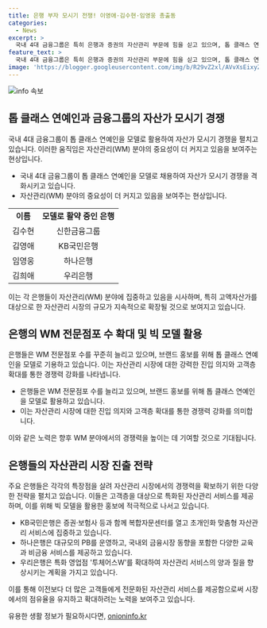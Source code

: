 ```yaml
---
title: 은행 부자 모시기 전쟁! 이영애·김수현·임영웅 총출동
categories:
  - News
excerpt: >
  국내 4대 금융그룹은 특히 은행과 증권의 자산관리 부문에 힘을 싣고 있으며, 톱 클래스 연예인들을 모델로 활용해 홍보에 적극적이다. 신한금융그룹은 김수현과의 모델 계약을 통해 이에 참여함으로써 자산관리 분야에 더욱 주력할 계획이다. 또한, 주요 은행들은 자산가 모시기를 위해 빅 모델을 활용하고 있으며, KB국민은행, 하나은행, 우리은행은 각각 이영애, 임영웅, 김희애를 모델로 사용하고 있다. 이들은 특화점포 등을 통해 고객 맞춤형 서비스에 집중하고 있으며, 자산관리 시장에서의 선점을 위해 적극적으로 활동하고 있다.
feature_text: >
  국내 4대 금융그룹은 특히 은행과 증권의 자산관리 부문에 힘을 싣고 있으며, 톱 클래스 연예인들을 모델로 활용해 홍보에 적극적이다. 신한금융그룹은 김수현과의 모델 계약을 통해 이에 참여함으로써 자산관리 분야에 더욱 주력할 계획이다. 또한, 주요 은행들은 자산가 모시기를 위해 빅 모델을 활용하고 있으며, KB국민은행, 하나은행, 우리은행은 각각 이영애, 임영웅, 김희애를 모델로 사용하고 있다. 이들은 특화점포 등을 통해 고객 맞춤형 서비스에 집중하고 있으며, 자산관리 시장에서의 선점을 위해 적극적으로 활동하고 있다.
image: 'https://blogger.googleusercontent.com/img/b/R29vZ2xl/AVvXsEixyZcFfHzMRdzZMjFBmAUKJYCLCGyLL1o632UiGVXcaFdKo_bkvkuCioo0uUKlGfBVcT3P84aROyZIXSBEx3Aw5nCQ3pTgDom1WDC4m8eifvWiAmWEEVb4x6G_l8C0QH225ldMjyaFvpxGEBGNO37VmDTDMHGhJPq73UglMfDca1-0aw/s1600/blogspot.png'
---
```


<p><img src="https://blogger.googleusercontent.com/img/b/R29vZ2xl/AVvXsEixyZcFfHzMRdzZMjFBmAUKJYCLCGyLL1o632UiGVXcaFdKo_bkvkuCioo0uUKlGfBVcT3P84aROyZIXSBEx3Aw5nCQ3pTgDom1WDC4m8eifvWiAmWEEVb4x6G_l8C0QH225ldMjyaFvpxGEBGNO37VmDTDMHGhJPq73UglMfDca1-0aw/s1600/blogspot.png" alt="info 속보" /></p>

<h2 data-ke-size="size26">톱 클래스 연예인과 금융그룹의 자산가 모시기 경쟁</h2>

<p data-ke-size="size16">국내 4대 금융그룹이 톱 클래스 연예인을 모델로 활용하여 자산가 모시기 경쟁을 펼치고 있습니다. 이러한 움직임은 자산관리(WM) 분야의 중요성이 더 커지고 있음을 보여주는 현상입니다.</p>

<ul>
  <li>국내 4대 금융그룹이 톱 클래스 연예인을 모델로 채용하여 자산가 모시기 경쟁을 격화시키고 있습니다.</li>
  <li>자산관리(WM) 분야의 중요성이 더 커지고 있음을 보여주는 현상입니다.</li>
</ul>

<table>
  <tbody>
    <tr>
      <td style="text-align: center; height: 17px;"><b>이름</b></td>
      <td style="text-align: center; height: 17px;"><b>모델로 활약 중인 은행</b></td>
    </tr>
    <tr>
      <td style="text-align: center; height: 17px;">김수현</td>
      <td style="text-align: center; height: 17px;">신한금융그룹</td>
    </tr>
    <tr>
      <td style="text-align: center; height: 17px;">김영애</td>
      <td style="text-align: center; height: 17px;">KB국민은행</td>
    </tr>
    <tr>
      <td style="text-align: center; height: 17px;">임영웅</td>
      <td style="text-align: center; height: 17px;">하나은행</td>
    </tr>
    <tr>
      <td style="text-align: center; height: 17px;">김희애</td>
      <td style="text-align: center; height: 17px;">우리은행</td>
    </tr>
  </tbody>
</table>

<p data-ke-size="size16">이는 각 은행들이 자산관리(WM) 분야에 집중하고 있음을 시사하며, 특히 고액자산가를 대상으로 한 자산관리 시장의 규모가 지속적으로 확장될 것으로 보여지고 있습니다.</p>

<h2 data-ke-size="size26">은행의 WM 전문점포 수 확대 및 빅 모델 활용</h2>

<p data-ke-size="size16">은행들은 WM 전문점포 수를 꾸준히 늘리고 있으며, 브랜드 홍보를 위해 톱 클래스 연예인을 모델로 기용하고 있습니다. 이는 자산관리 시장에 대한 강력한 진입 의지와 고객층 확대를 통한 경쟁력 강화를 나타냅니다.</p>

<ul>
  <li>은행들은 WM 전문점포 수를 늘리고 있으며, 브랜드 홍보를 위해 톱 클래스 연예인을 모델로 활용하고 있습니다.</li>
  <li>이는 자산관리 시장에 대한 진입 의지와 고객층 확대를 통한 경쟁력 강화를 의미합니다.</li>
</ul>

<p data-ke-size="size16">이와 같은 노력은 향후 WM 분야에서의 경쟁력을 높이는 데 기여할 것으로 기대됩니다.</p>

<h2 data-ke-size="size26">은행들의 자산관리 시장 진출 전략</h2>

<p data-ke-size="size16">주요 은행들은 각각의 특장점을 살려 자산관리 시장에서의 경쟁력을 확보하기 위한 다양한 전략을 펼치고 있습니다. 이들은 고객층을 대상으로 특화된 자산관리 서비스를 제공하며, 이를 위해 빅 모델을 활용한 홍보에 적극적으로 나서고 있습니다.</p>

<ul>
  <li>KB국민은행은 증권·보험사 등과 함께 복합자문센터를 열고 초개인화 맞춤형 자산관리 서비스에 집중하고 있습니다.</li>
  <li>하나은행은 대규모의 PB를 운영하고, 국내외 금융시장 동향을 포함한 다양한 교육과 비금융 서비스를 제공하고 있습니다.</li>
  <li>우리은행은 특화 영업점 '투체어스W'를 확대하여 자산관리 서비스의 양과 질을 향상시키는 계획을 가지고 있습니다.</li>
</ul>

<p data-ke-size="size16">이를 통해 이전보다 더 많은 고객들에게 전문화된 자산관리 서비스를 제공함으로써 시장에서의 점유율을 유지하고 확대하려는 노력을 보여주고 있습니다.</p>
유용한 생활 정보가 필요하시다면, <a href="https://onioninfo.kr" rel="dofollow">onioninfo.kr</a>


